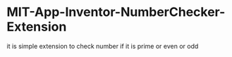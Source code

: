 # MIT-App-Inventor-NumberChecker-Extension
it is simple extension to check number if it is prime or even or odd 
